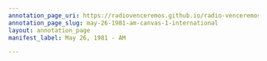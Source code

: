 ```yaml
---
annotation_page_uri: https://radiovenceremos.github.io/radio-venceremos-english/annotations/may-26-1981-am-canvas-1-international.json
annotation_page_slug: may-26-1981-am-canvas-1-international
layout: annotation_page
manifest_label: May 26, 1981 - AM

---
```

